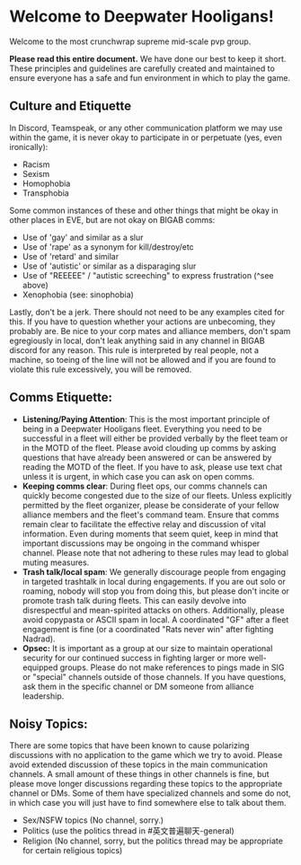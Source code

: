 # Welcome to Deepwater Hooligans!

Welcome to the most crunchwrap supreme mid-scale pvp group.

**Please read this entire document.**  We have done our best to keep it short. These principles and guidelines are carefully created and maintained to ensure everyone has a safe and fun environment in which to play the game.

## Culture and Etiquette
In Discord, Teamspeak, or any other communication platform we may use within the game, it is never okay to participate in or perpetuate (yes, even ironically):
* Racism
* Sexism
* Homophobia
* Transphobia

Some common instances of these and other things that might be okay in other places in EVE, but are not okay on BIGAB comms:
* Use of 'gay' and similar as a slur 
* Use of 'rape' as a synonym for kill/destroy/etc
* Use of 'retard' and similar
* Use of 'autistic' or similar as a disparaging slur
* Use of "REEEEE" / "autistic screeching" to express frustration (^see above)
* Xenophobia (see: sinophobia)

Lastly, don't be a jerk. There should not need to be any examples cited for this. If you have to question whether your actions are unbecoming, they probably are. Be nice to your corp mates and alliance members, don't spam egregiously in local, don't leak anything said in any channel in BIGAB discord for any reason. This rule is interpreted by real people, not a machine, so toeing of the line will not be allowed and if you are found to violate this rule excessively, you will be removed.

## Comms Etiquette:
* **Listening/Paying Attention**: This is the most important principle of being in a Deepwater Hooligans fleet. Everything you need to be successful in a fleet will either be provided verbally by the fleet team or in the MOTD of the fleet. Please avoid clouding up comms by asking questions that have already been answered or can be answered by reading the MOTD of the fleet. If you have to ask, please use text chat unless it is urgent, in which case you can ask on open comms. 
* **Keeping comms clear**: During fleet ops, our comms channels can quickly become congested due to the size of our fleets. Unless explicitly permitted by the fleet organizer, please be considerate of your fellow alliance members and the fleet's command team. Ensure that comms remain clear to facilitate the effective relay and discussion of vital information. Even during moments that seem quiet, keep in mind that important discussions may be ongoing in the command whisper channel. Please note that not adhering to these rules may lead to global muting measures.
* **Trash talk/local spam**: We generally discourage people from engaging in targeted trashtalk in local during engagements. If you are out solo or roaming, nobody will stop you from doing this, but please don't incite or promote trash talk during fleets. This can easily devolve into disrespectful and mean-spirited attacks on others. Additionally, please avoid copypasta or ASCII spam in local. A coordinated "GF" after a fleet engagement is fine (or a coordinated "Rats never win" after fighting Nadrad).
* **Opsec:** It is important as a group at our size to maintain operational security for our continued success in fighting larger or more well-equipped groups. Please do not make references to pings made in SIG or "special" channels outside of those channels. If you have questions, ask them in the specific channel or DM someone from alliance leadership. 

## Noisy Topics:
There are some topics that have been known to cause polarizing discussions with no application to the game which we try to avoid. Please avoid extended discussion of these topics in the main communication channels. A small amount of these things in other channels is fine, but please move longer discussions regarding these topics to the appropriate channel or DMs. Some of them have specialized channels and some do not, in which case you will just have to find somewhere else to talk about them.
* Sex/NSFW topics (No channel, sorry.)
* Politics (use the politics thread in #英文普遍聊天-general)
* Religion (No channel, sorry, but the politics thread may be appropriate for certain religious topics)

